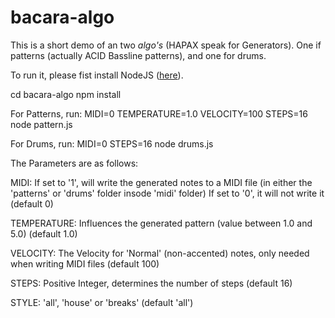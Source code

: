 # bacara-algo

This is a short demo of an two *algo's* (HAPAX speak for Generators). One if patterns (actually ACID Bassline patterns), and one for drums.

To run it, please fist install NodeJS ([here](https://nodejs.org/en/)).

cd bacara-algo
npm install

For Patterns, run:
MIDI=0 TEMPERATURE=1.0 VELOCITY=100 STEPS=16 node pattern.js

For Drums, run:
MIDI=0 STEPS=16 node drums.js



The Parameters are as follows:

MIDI:   If set to '1', will write the generated notes to a MIDI file  (in either the 'patterns' or 'drums' folder insode 'midi' folder)
        If set to '0', it will not write it
        (default 0)

TEMPERATURE: Influences the generated pattern (value between 1.0 and 5.0) (default 1.0)

VELOCITY:   The Velocity for 'Normal' (non-accented) notes, only needed when writing MIDI files (default 100)

STEPS:  Positive Integer, determines the number of steps (default 16)

STYLE: 'all', 'house' or 'breaks' (default 'all')